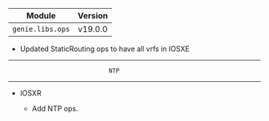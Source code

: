 | Module                  | Version       |
| ------------------------|:-------------:|
| ``genie.libs.ops``      |     v19.0.0   |

* Updated StaticRouting ops to have all vrfs in IOSXE
--------------------------------------------------------------------------------
                                NTP
--------------------------------------------------------------------------------
* IOSXR

    * Add NTP ops.